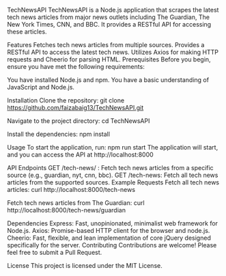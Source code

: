 TechNewsAPI
TechNewsAPI is a Node.js application that scrapes the latest tech news articles from major news outlets including The Guardian, The New York Times, CNN, and BBC. It provides a RESTful API for accessing these articles.

Features
Fetches tech news articles from multiple sources.
Provides a RESTful API to access the latest tech news.
Utilizes Axios for making HTTP requests and Cheerio for parsing HTML.
Prerequisites
Before you begin, ensure you have met the following requirements:

You have installed Node.js and npm.
You have a basic understanding of JavaScript and Node.js.


Installation
Clone the repository:
git clone https://github.com/faizabaig13/TechNewsAPI.git

Navigate to the project directory:
cd TechNewsAPI

Install the dependencies:
npm install


Usage
To start the application, run:
npm run start
The application will start, and you can access the API at http://localhost:8000



API Endpoints
GET /tech-news/
: Fetch tech news articles from a specific source (e.g., guardian, nyt, cnn, bbc).
GET /tech-news: Fetch all tech news articles from the supported sources.
Example Requests
Fetch all tech news articles:
curl http://localhost:8000/tech-news

Fetch tech news articles from The Guardian:
curl http://localhost:8000/tech-news/guardian

Dependencies
Express: Fast, unopinionated, minimalist web framework for Node.js.
Axios: Promise-based HTTP client for the browser and node.js.
Cheerio: Fast, flexible, and lean implementation of core jQuery designed specifically for the server.
Contributing
Contributions are welcome! Please feel free to submit a Pull Request.

License
This project is licensed under the MIT License.
